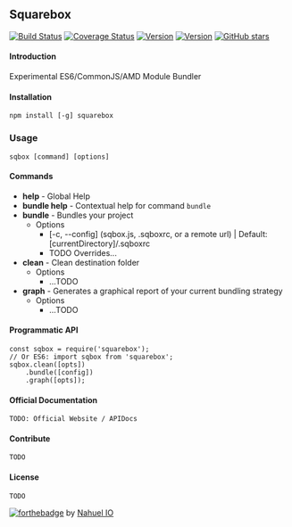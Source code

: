 ## Squarebox


[![Build Status](https://travis-ci.org/nahuelio/squarebox.svg?branch=master)](https://travis-ci.org/nahuelio/squarebox)
[![Coverage Status](https://coveralls.io/repos/github/nahuelio/squarebox/badge.svg)](https://coveralls.io/github/nahuelio/squarebox)
[![Version](https://img.shields.io/badge/Version-1.0.0-blue.svg?style=flat)]()
[![Version](https://img.shields.io/badge/License-MIT-blue.svg?style=flat)](http://www.opensource.org/licenses/mit-license.php)
[![GitHub stars](https://img.shields.io/github/stars/nahuelio/squarebox.svg?style=social&label=Stars)]()

#### Introduction

Experimental ES6/CommonJS/AMD Module Bundler

#### Installation

```npm install [-g] squarebox```

### Usage

```sqbox [command] [options]```

#### Commands

* **help** - Global Help
* **bundle help** - Contextual help for command ```bundle```
* **bundle** - Bundles your project
	* Options
		* [-c, --config] (sqbox.js, .sqboxrc, or a remote url) | Default: [currentDirectory]/.sqboxrc
		* TODO Overrides...
* **clean** - Clean destination folder
	* Options
		* ...TODO
* **graph** - Generates a graphical report of your current bundling strategy
	* Options
		* ...TODO

#### Programmatic API

```
const sqbox = require('squarebox');
// Or ES6: import sqbox from 'squarebox';
sqbox.clean([opts])
	.bundle([config])
	.graph([opts]);
```

#### Official Documentation

```
TODO: Official Website / APIDocs
```

#### Contribute

```
TODO
```

#### License

```
TODO
```

[![forthebadge](http://forthebadge.com/images/badges/built-with-love.svg)](http://nahuel.io)
by [Nahuel IO](http://nahuel.io)

